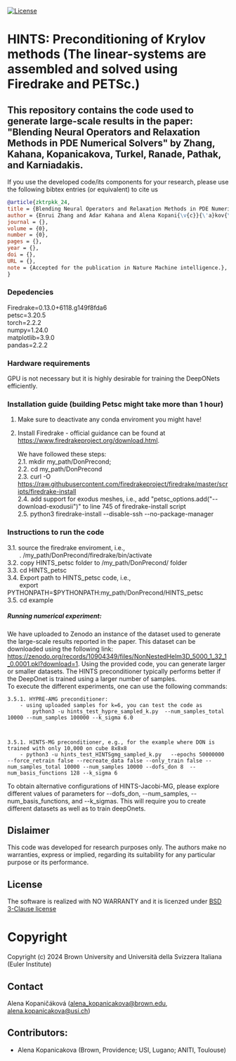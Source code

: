 [![License](https://img.shields.io/badge/License-BSD%203--Clause-blue.svg)](https://opensource.org/licenses/BSD-3-Clause)

# HINTS: Preconditioning of Krylov methods (The linear-systems are assembled and solved using Firedrake and PETSc.)

## This repository contains the code used to generate large-scale results in the paper: <br> **"Blending Neural Operators and Relaxation Methods in PDE Numerical Solvers" by Zhang, Kahana, Kopanicakova, Turkel, Ranade, Pathak, and Karniadakis.**<br> 

If you use the developed code/its components for your research, please use the following bibtex entries (or equivalent) to cite us
```bibtex
@article{zktrpkk_24,
title = {Blending Neural Operators and Relaxation Methods in PDE Numerical Solvers},
author = {Enrui Zhang and Adar Kahana and Alena Kopani{\v{c}}{\'a}kov{\'a} and Eli Turkel and Rishikesh Ranade and Jay Pathak and George Em Karniadakis},
journal = {},
volume = {0},
number = {0},
pages = {},
year = {},
doi = {},
URL = {},
note = {Accepted for the publication in Nature Machine intelligence.},
}
```


### Depedencies
Firedrake=0.13.0+6118.g149f8fda6 <br>
petsc=3.20.5 <br>
torch=2.2.2 <br>
numpy=1.24.0 <br>
matplotlib=3.9.0 <br>
pandas=2.2.2 <br>


### Hardware requirements
GPU is not necessary but it is highly desirable for training the DeepONets efficiently.


### Installation guide (building Petsc might take more than 1 hour)
1. Make sure to deactivate any conda enviroment you might have!
2. Install Firedrake - official guidance can be found at https://www.firedrakeproject.org/download.html.
   
	We have followed these steps:  
	2.1. mkdir my_path/DonPrecond;  <br>
 	2.2. cd my_path/DonPrecond  <br>
	2.3. curl -O https://raw.githubusercontent.com/firedrakeproject/firedrake/master/scripts/firedrake-install <br>
	2.4. add support for exodus meshes, i.e., add  "petsc_options.add("--download-exodusii")" to line 745 of firedrake-install script <br>
	2.5. python3 firedrake-install --disable-ssh --no-package-manager <br>


### Instructions to run the code
3.1. source the firedrake enviroment, i.e., <br> 
	&nbsp;&nbsp;&nbsp;&nbsp;&nbsp;&nbsp;  . /my_path/DonPrecond/firedrake/bin/activate <br>
3.2. copy HINTS_petsc folder to /my_path/DonPrecond/ folder <br> 
3.3. cd HINTS_petsc <br>
3.4. Export path to HINTS_petsc code, i.e.,   <br> 
	&nbsp;&nbsp;&nbsp;&nbsp;&nbsp;&nbsp; export PYTHONPATH=$PYTHONPATH:my_path/DonPrecond/HINTS_petsc <br>
3.5. cd example <br>


##### Running numerical experiment: 
We have uploaded to Zenodo an instance of the dataset used to generate the large-scale results reported in the paper. 
This dataset can be downloaded using the following link: https://zenodo.org/records/10904349/files/NonNestedHelm3D_5000_1_32_1_0.0001.pkl?download=1. 
Using the provided code, you can generate larger or smaller datasets. The HINTS preconditioner typically performs better if the DeepOnet is trained using a larger number of samples. <br>
To execute the different experiments, one can use the following commands: 
			

	3.5.1. HYPRE-AMG preconditioner: 
		- using uploaded samples for k=6, you can test the code as
			python3 -u hints_test_hypre_sampled_k.py  --num_samples_total 10000 --num_samples 100000 --k_sigma 6.0 



	3.5.1. HINTS-MG preconditioner, e.g., for the example where DON is trained with only 10,000 on cube 8x8x8 
		- python3 -u hints_test_HINTSgmg_sampled_k.py   --epochs 50000000 --force_retrain false --recreate_data false --only_train false --num_samples_total 10000 --num_samples 10000 --dofs_don 8  --num_basis_functions 128 --k_sigma 6


To obtain alternative configurations of HINTS-Jacobi-MG, please explore different values of parameters for --dofs_don, --num_samples, --num_basis_functions, and --k_sigmas. This will require you to create different datasets as well as to train deepOnets.

## Dislaimer
This code was developed for research purposes only. The authors make no warranties, express or implied, regarding its suitability for any particular purpose or its performance.

## License
The software is realized with NO WARRANTY and it is licenzed under [BSD 3-Clause license](https://opensource.org/licenses/BSD-3-Clause)

# Copyright
Copyright (c) 2024 Brown University and Università della Svizzera Italiana (Euler Institute)


## Contact
Alena Kopaničáková (<alena_kopanicakova@brown.edu>, <alena.kopanicakova@usi.ch>)


## Contributors: 
* Alena Kopanicakova (Brown, Providence; USI, Lugano; ANITI, Toulouse)

